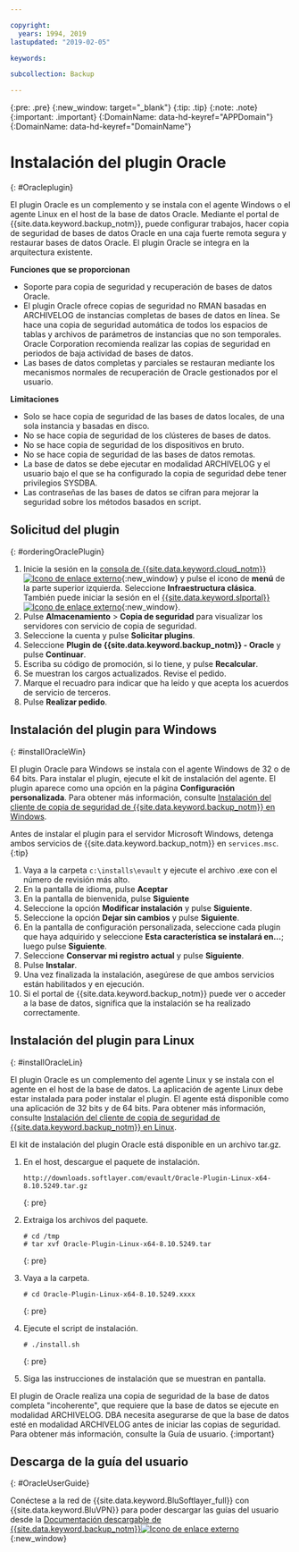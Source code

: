 ```yaml
---

copyright:
  years: 1994, 2019
lastupdated: "2019-02-05"

keywords:

subcollection: Backup

---
```

{:pre: .pre}
{:new_window: target="_blank"}
{:tip: .tip}
{:note: .note}
{:important: .important}
{:DomainName: data-hd-keyref="APPDomain"}
{:DomainName: data-hd-keyref="DomainName"}

# Instalación del plugin Oracle
{: #Oracleplugin}

El plugin Oracle es un complemento y se instala con el agente Windows o el agente Linux en el host de la base de datos Oracle. Mediante el portal de {{site.data.keyword.backup_notm}}, puede configurar trabajos, hacer copia de seguridad de bases de datos Oracle en una caja fuerte remota segura y restaurar bases de datos Oracle. El plugin Oracle se integra en la arquitectura existente.

**Funciones que se proporcionan**

- Soporte para copia de seguridad y recuperación de bases de datos Oracle.
- El plugin Oracle ofrece copias de seguridad no RMAN basadas en ARCHIVELOG de instancias completas de bases de datos en línea. Se hace una copia de seguridad automática de todos los espacios de tablas y archivos de parámetros de instancias que no son temporales. Oracle Corporation recomienda realizar las copias de seguridad en periodos de baja actividad de bases de datos.
- Las bases de datos completas y parciales se restauran mediante los mecanismos normales de recuperación de Oracle gestionados por el usuario.

**Limitaciones**
- Solo se hace copia de seguridad de las bases de datos locales, de una sola instancia y basadas en disco.
- No se hace copia de seguridad de los clústeres de bases de datos.
- No se hace copia de seguridad de los dispositivos en bruto.
- No se hace copia de seguridad de las bases de datos remotas.
- La base de datos se debe ejecutar en modalidad ARCHIVELOG y el usuario bajo el que se ha configurado la copia de seguridad debe tener privilegios SYSDBA.
- Las contraseñas de las bases de datos se cifran para mejorar la seguridad sobre los métodos basados en script.

## Solicitud del plugin
{: #orderingOraclePlugin}

1. Inicie la sesión en la [consola de {{site.data.keyword.cloud_notm}} ![Icono de enlace externo](../../icons/launch-glyph.svg "Icono de enlace externo")](https://{DomainName}){:new_window} y pulse el icono de **menú** de la parte superior izquierda. Seleccione **Infraestructura clásica**. <br/>
   También puede iniciar la sesión en el [{{site.data.keyword.slportal}} ![Icono de enlace externo](../../icons/launch-glyph.svg "Icono de enlace externo")](https://control.softlayer.com/){:new_window}.
2. Pulse **Almacenamiento** > **Copia de seguridad** para visualizar los servidores con servicio de copia de seguridad.
3. Seleccione la cuenta y pulse **Solicitar plugins**.
4. Seleccione **Plugin de {{site.data.keyword.backup_notm}} - Oracle** y pulse **Continuar**.
5. Escriba su código de promoción, si lo tiene, y pulse **Recalcular**.
6. Se muestran los cargos actualizados. Revise el pedido.
7. Marque el recuadro para indicar que ha leído y que acepta los acuerdos de servicio de terceros.
8. Pulse **Realizar pedido**.

## Instalación del plugin para Windows
{: #installOracleWin}

El plugin Oracle para Windows se instala con el agente Windows de 32 o de 64 bits. Para instalar el plugin, ejecute el kit de instalación del agente. El plugin aparece como una opción en la página **Configuración personalizada**. Para obtener más información, consulte [Instalación del cliente de copia de seguridad de {{site.data.keyword.backup_notm}} en Windows](/docs/infrastructure/Backup?topic=Backup-InstallinWindows).

Antes de instalar el plugin para el servidor Microsoft Windows, detenga ambos servicios de {{site.data.keyword.backup_notm}} en `services.msc`.
{:tip}

1. Vaya a la carpeta `c:\installs\evault` y ejecute el archivo .exe con el número de revisión más alto.
2. En la pantalla de idioma, pulse **Aceptar**
3. En la pantalla de bienvenida, pulse **Siguiente**
4. Seleccione la opción **Modificar instalación** y pulse **Siguiente**.
5. Seleccione la opción **Dejar sin cambios** y pulse **Siguiente**.
6. En la pantalla de configuración personalizada, seleccione cada plugin que haya adquirido y seleccione **Esta característica se instalará en...**; luego pulse **Siguiente**.
7. Seleccione **Conservar mi registro actual** y pulse **Siguiente**.
8. Pulse **Instalar**.
9. Una vez finalizada la instalación, asegúrese de que ambos servicios están habilitados y en ejecución.
10. Si el portal de {{site.data.keyword.backup_notm}} puede ver o acceder a la base de datos, significa que la instalación se ha realizado correctamente.

## Instalación del plugin para Linux
{: #installOracleLin}

El plugin Oracle es un complemento del agente Linux y se instala con el agente en el host de la base de datos. La aplicación de agente Linux debe estar instalada para poder instalar el plugin. El agente está disponible como una aplicación de 32 bits y de 64 bits. Para obtener más información, consulte [Instalación del cliente de copia de seguridad de {{site.data.keyword.backup_notm}} en Linux](/docs/infrastructure/Backup?topic=Backup-InstallinLinux).

El kit de instalación del plugin Oracle está disponible en un archivo tar.gz.

1. En el host, descargue el paquete de instalación.
   ```
   http://downloads.softlayer.com/evault/Oracle-Plugin-Linux-x64-8.10.5249.tar.gz
   ```
   {: pre}

2. Extraiga los archivos del paquete.
   ```
   # cd /tmp
   # tar xvf Oracle-Plugin-Linux-x64-8.10.5249.tar
   ```
   {: pre}

3. Vaya a la carpeta.
   ```
   # cd Oracle-Plugin-Linux-x64-8.10.5249.xxxx
   ```
   {: pre}

4. Ejecute el script de instalación.
   ```
   # ./install.sh
   ```
   {: pre}

5. Siga las instrucciones de instalación que se muestran en pantalla.

El plugin de Oracle realiza una copia de seguridad de la base de datos completa "incoherente", que requiere que la base de datos se ejecute en modalidad ARCHIVELOG. DBA necesita asegurarse de que la base de datos esté en modalidad ARCHIVELOG antes de iniciar las copias de seguridad. Para obtener más información, consulte la Guía de usuario.
{:important}


## Descarga de la guía del usuario
{: #OracleUserGuide}

Conéctese a la red de {{site.data.keyword.BluSoftlayer_full}} con {{site.data.keyword.BluVPN}} para poder descargar las guías del usuario desde la [Documentación descargable de {{site.data.keyword.backup_notm}}![Icono de enlace externo](../../icons/launch-glyph.svg "Icono de enlace externo")](http://downloads.service.softlayer.com/evault/Documentation/){:new_window}
